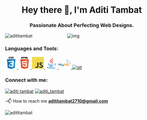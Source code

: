 <h1 align="center">Hey there 👋, I'm Aditi Tambat</h1>
<h3 align="center">Passionate About Perfecting Web Designs.</h3>
<img align="right" alt="img" width="300" src="https://github.com/user-attachments/assets/f94b4086-0f73-4dba-bff0-8b05fc4c9e65">
<p align="left"> <img src="https://komarev.com/ghpvc/?username=adititambat&label=Profile%20views&color=0e75b6&style=flat" alt="adititambat" /> </p>
<h3 align="left">Languages and Tools:</h3>
<p align="left"> <a href="https://www.w3schools.com/css/" target="_blank" rel="noreferrer"> 
  <img src="https://raw.githubusercontent.com/devicons/devicon/master/icons/css3/css3-original-wordmark.svg" alt="css3" width="40" height="40"/> </a> 
  <a href="https://www.w3.org/html/" target="_blank" rel="noreferrer"> 
    <img src="https://raw.githubusercontent.com/devicons/devicon/master/icons/html5/html5-original-wordmark.svg" alt="html5" width="40" height="40"/> </a> 
  <a href="https://developer.mozilla.org/en-US/docs/Web/JavaScript" target="_blank" rel="noreferrer">
    <img src="https://raw.githubusercontent.com/devicons/devicon/master/icons/javascript/javascript-original.svg" alt="javascript" width="40" height="40"/> </a>
  <a href="https://www.java.com" target="_blank" rel="noreferrer"> 
    <img src="https://raw.githubusercontent.com/devicons/devicon/master/icons/java/java-original.svg" alt="java" width="40" height="40"/> </a>
  <a href="https://www.mysql.com/" target="_blank" rel="noreferrer"> 
    <img src="https://raw.githubusercontent.com/devicons/devicon/master/icons/mysql/mysql-original-wordmark.svg" alt="mysql" width="40" height="40"/> </a>
  <a href="https://git-scm.com/" target="_blank" rel="noreferrer">
    <img src="https://www.vectorlogo.zone/logos/git-scm/git-scm-icon.svg" alt="git" width="40" height="40"/> </a> 
</p>

<h3 align="left">Connect with me:</h3>
<p align="left">
 <a href="https://linkedin.com/in/aditi tambat" target="blank">
   <img align="center" src="https://raw.githubusercontent.com/rahuldkjain/github-profile-readme-generator/master/src/images/icons/Social/linked-in-alt.svg" alt="aditi tambat" height="30" width="40" /></a>
 <a href="https://www.leetcode.com/aditi_tambat" target="blank">
   <img align="center" src="https://raw.githubusercontent.com/rahuldkjain/github-profile-readme-generator/master/src/images/icons/Social/leet-code.svg" alt="aditi_tambat" height="30" width="40" /></a>
</p>  

-📫 How to reach me **adititambat2710@gmail.com**


<p><img align="center" src="https://github-readme-stats.vercel.app/api/top-langs?username=adititambat&show_icons=true&locale=en&layout=compact" alt="adititambat" /></p>

